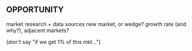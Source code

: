 
## OPPORTUNITY

market research + data sources
new market, or wedge? growth rate (and why?), adjacent markets?

(_don't_ say "if we get 1% of this mkt...")
